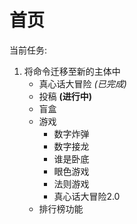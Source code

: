 # 首页

当前任务:
1. 将命令迁移至新的主体中
    - 真心话大冒险 *(已完成)*
    - 投稿 **(进行中)**
    - 盲盒
    - 游戏
      - 数字炸弹
      - 数字接龙
      - 谁是卧底
      - 眼色游戏
      - 法则游戏
      - 真心话大冒险2.0
    - 排行榜功能